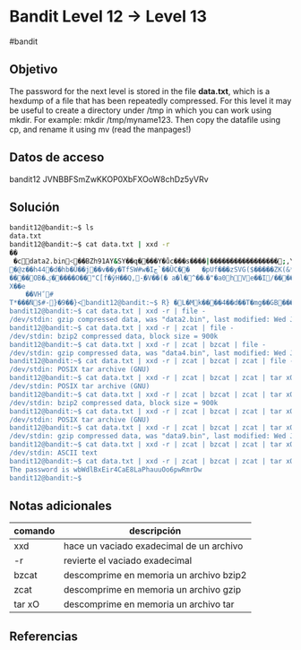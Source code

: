 # Bandit Level 12 → Level 13
#bandit 
## Objetivo
The password for the next level is stored in the file **data.txt**, which is a hexdump of a file that has been repeatedly compressed. For this level it may be useful to create a directory under /tmp in which you can work using mkdir. For example: mkdir /tmp/myname123. Then copy the datafile using cp, and rename it using mv (read the manpages!)

## Datos de acceso
bandit12
JVNBBFSmZwKKOP0XbFXOoW8chDz5yVRv

## Solución
``` bash
bandit12@bandit:~$ ls
data.txt
bandit12@bandit:~$ cat data.txt | xxd -r
��
 �cdata2.bin<��BZh91AY&SY��q����Y�ůc���s����|�����������������;,YA�dz�@�hi�h4dz���4��hѠɦ����'�=OI�i��=@�����=F��CA�4��z��<��z�hy@�
�@z��h44�d�hb�Ŭ��j��v��y�TfSW#w�Iڃ`��ȔC��   �pUf���zSVG($�����ZK(&*��nkxM�����j�S��$�:|�ہҺ/��[�ӕ�>2���ұ)P�&���>ڗ����~��@��A�xo���3<�
����OB�ݤ�����O��"C[f�ўH��Q,-֤�V��(� a�l�^��˔�"�a0hVe��I/����q%p[��B&
X��e
    ��VHﹰ#
T*���ܑN$#-}�9��}<bandit12@bandit:~$ R} �L�Mk����4��d��T�mg��GB���--��ĥzE^-�DξO
bandit12@bandit:~$ cat data.txt | xxd -r | file -
/dev/stdin: gzip compressed data, was "data2.bin", last modified: Wed Jan 11 19:18:38 2023, max compression, from Unix
bandit12@bandit:~$ cat data.txt | xxd -r | zcat | file -
/dev/stdin: bzip2 compressed data, block size = 900k
bandit12@bandit:~$ cat data.txt | xxd -r | zcat | bzcat | file -
/dev/stdin: gzip compressed data, was "data4.bin", last modified: Wed Jan 11 19:18:38 2023, max compression, from Unix
bandit12@bandit:~$ cat data.txt | xxd -r | zcat | bzcat | zcat | file -
/dev/stdin: POSIX tar archive (GNU)
bandit12@bandit:~$ cat data.txt | xxd -r | zcat | bzcat | zcat | tar xO | file -
/dev/stdin: POSIX tar archive (GNU)
bandit12@bandit:~$ cat data.txt | xxd -r | zcat | bzcat | zcat | tar xO | tar xO | file -
/dev/stdin: bzip2 compressed data, block size = 900k
bandit12@bandit:~$ cat data.txt | xxd -r | zcat | bzcat | zcat | tar xO | tar xO | bzcat | file -
/dev/stdin: POSIX tar archive (GNU)
bandit12@bandit:~$ cat data.txt | xxd -r | zcat | bzcat | zcat | tar xO | tar xO | bzcat | tar xO | file -
/dev/stdin: gzip compressed data, was "data9.bin", last modified: Wed Jan 11 19:18:38 2023, max compression, from Unix
bandit12@bandit:~$ cat data.txt | xxd -r | zcat | bzcat | zcat | tar xO | tar xO | bzcat | tar xO | zcat | file -
/dev/stdin: ASCII text
bandit12@bandit:~$ cat data.txt | xxd -r | zcat | bzcat | zcat | tar xO | tar xO | bzcat | tar xO | zcat
The password is wbWdlBxEir4CaE8LaPhauuOo6pwRmrDw
bandit12@bandit:~$
```
## Notas adicionales
| comando | descripción |
|----------|----------|
|xxd|hace un vaciado exadecimal de un archivo|
|-r|revierte el vaciado exadecimal|
|bzcat|descomprime en memoria un archivo bzip2|
|zcat|descomprime en memoria un archivo gzip|
|tar xO|descomprime en memoria un archivo tar|

## Referencias
